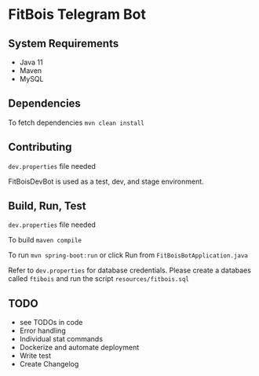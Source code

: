 # FitBois Telegram Bot

## System Requirements 

* Java 11
* Maven
* MySQL

## Dependencies

To fetch dependencies `mvn clean install`

## Contributing

`dev.properties` file needed

FitBoisDevBot is used as a test, dev, and stage environment.

## Build, Run, Test

`dev.properties` file needed

To build `maven compile`

To run `mvn spring-boot:run` or click Run from `FitBoisBotApplication.java`

Refer to `dev.properties` for database credentials. 
Please create a databaes called `ftibois` and run the script `resources/fitbois.sql`

## TODO

* see TODOs in code
* Error handling
* Individual stat commands
* Dockerize and automate deployment
* Write test
* Create Changelog